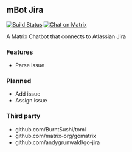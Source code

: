 mBot Jira
----

[![Build Status](https://travis-ci.org/m1ndgames/mbot_jira.svg?branch=master)](https://travis-ci.org/m1ndgames/mbot_jira)
[![Chat on Matrix](https://img.shields.io/badge/chat-on%20matrix-blue.svg)](https://matrix.to/#/#mBot:m1nd.io)

A Matrix Chatbot that connects to Atlassian Jira

### Features
- Parse issue

### Planned
- Add issue
- Assign issue

### Third party

- github.com/BurntSushi/toml
- github.com/matrix-org/gomatrix
- github.com/andygrunwald/go-jira

[Matrix]:https://matrix.org
[Jira]:https://atlassian.com/software/jira
